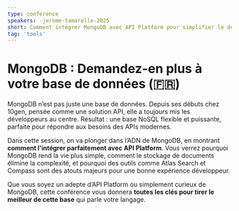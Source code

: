 ```yaml
---
type: conference
speakers: -jerome-tamarelle-2025
short: Comment intégrer MongoDB avec API Platform pour simplifier le développement d'APIs modernes.
tag: 'tools'
---
```


# MongoDB : Demandez-en plus à votre base de données (🇫🇷)

MongoDB n’est pas juste une base de données. Depuis ses débuts chez 10gen, pensée comme une solution API, elle a toujours mis les développeurs au centre. Résultat : une base NoSQL flexible et puissante, parfaite pour répondre aux besoins des APIs modernes.

Dans cette session, on va plonger dans l’ADN de MongoDB, en montrant **comment l'intégrer parfaitement avec API Platform**. Vous verrez pourquoi MongoDB rend la vie plus simple, comment le stockage de documents élimine la complexité, et pourquoi des outils comme Atlas Search et Compass sont des atouts majeurs pour une bonne expérience développeur.

Que vous soyez un adepte d’API Platform ou simplement curieux de MongoDB, cette conférence vous donnera **toutes les clés pour tirer le meilleur de cette base** qui parle votre langage.
